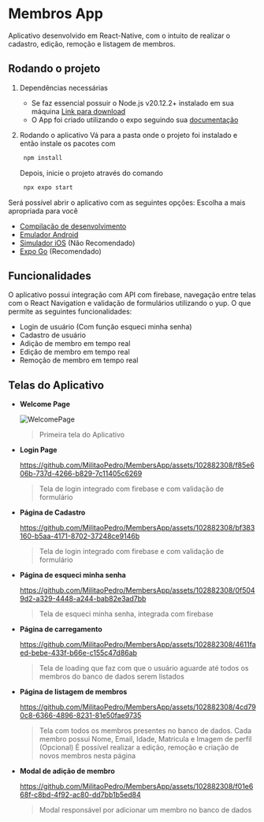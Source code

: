 # Membros App

Aplicativo desenvolvido em React-Native, com o intuito de realizar o cadastro, edição, remoção e listagem de membros.

## Rodando o projeto

1. Dependências necessárias
   - Se faz essencial possuir o Node.js v20.12.2+ instalado em sua máquina [Link para download](https://nodejs.org/en)
   - O App foi criado utilizando o expo seguindo sua [documentação](https://docs.expo.dev/get-started/set-up-your-environment/)

2. Rodando o aplicativo
   Vá para a pasta onde o projeto foi instalado e então instale os pacotes com
   ```bash
    npm install
   ```
   Depois, inicie o projeto através do comando
   ```bash
    npx expo start
   ```
Será possível abrir o aplicativo com as seguintes opções:
   Escolha a mais apropriada para você
- [Compilação de desenvolvimento](https://docs.expo.dev/develop/development-builds/introduction/)
- [Emulador Android](https://docs.expo.dev/workflow/android-studio-emulator/)
- [Simulador iOS](https://docs.expo.dev/workflow/ios-simulator/) (Não Recomendado)
- [Expo Go](https://expo.dev/go) (Recomendado)

## Funcionalidades
   O aplicativo possui integração com API com firebase, navegação entre telas com o React Navigation e validação de formulários utilizando o yup. O que permite as seguintes funcionalidades: 
   - Login de usuário (Com função esqueci minha senha)
   - Cadastro de usuário 
   - Adição de membro em tempo real
   - Edição de membro em tempo real
   - Remoção de membro em tempo real
## Telas do Aplicativo
 - **Welcome Page**

   ![WelcomePage](https://github.com/MilitaoPedro/MembersApp/assets/102882308/09c259cf-35fb-461d-a0e8-b1f7c4caf68d)

   > Primeira tela do Aplicativo 

- **Login Page**

   https://github.com/MilitaoPedro/MembersApp/assets/102882308/f85e606b-737d-4266-b829-7c11405c6269

   > Tela de login integrado com firebase e com validação de formulário

- **Página de Cadastro**

   https://github.com/MilitaoPedro/MembersApp/assets/102882308/bf383160-b5aa-4171-8702-37248ce9146b

   > Tela de login integrado com firebase e com validação de formulário

- **Página de esqueci minha senha**

   https://github.com/MilitaoPedro/MembersApp/assets/102882308/0f5049d2-a329-4448-a244-bab82e3ad7bb

   > Tela de esqueci minha senha, integrada com firebase
   
- **Página de carregamento**

   https://github.com/MilitaoPedro/MembersApp/assets/102882308/4611faed-bebe-433f-b66e-c155c47d86ab

   > Tela de loading que faz com que o usuário aguarde até todos os membros do banco de dados serem listados
   
- **Página de listagem de membros**

   https://github.com/MilitaoPedro/MembersApp/assets/102882308/4cd790c8-6366-4896-8231-81e50fae9735

   > Tela com todos os membros presentes no banco de dados. Cada membro possui Nome, Email, Idade, Matricula e Imagem de perfil (Opcional)
   > É possível realizar a edição, remoção e criação de novos membros nesta página
   
- **Modal de adição de membro**
  
   https://github.com/MilitaoPedro/MembersApp/assets/102882308/f01e668f-c8bd-4f92-ac80-dd7bb1b5ed84

   > Modal responsável por adicionar um membro no banco de dados
